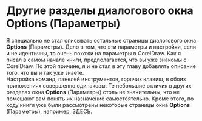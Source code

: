 # Другие разделы диалогового окна Options (Параметры)

Я специально не стал описывать остальные страницы диалогового окна **Options** (Параметры). Дело в том, что эти параметры и настройки, если и не идентичны, то очень похожи на параметры в CorelDraw. Как я писал в самом начале книги, предполагается, что вы уже знакомы с CorelDraw. По этой причине, я и не стал в эту главу добавлять описание того, что вы и так уже знаете.  
Настройка команд, панелей инструментов, горячих клавиш, в обоих приложениях совершенно одинаковы. Те небольшие отличия в других разделах окна **Options** (Параметры) столь не значительны, что не помешают вам понять их назначение самостоятельно. Кроме этого, по ходу книги уже были рассмотрены некоторые страницы окна **Options** (Параметры), например, [ЗДЕСЬ](../Setka-lineyki-i-napravlyayuschie-v-Corel-PHOTO-PAINT/index.md).
